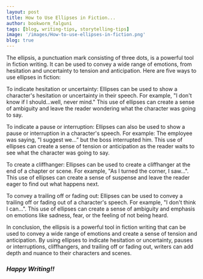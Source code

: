 ```yaml
---
layout: post
title: How to Use Ellipses in Fiction...
author: bookworm_falguni
tags: [blog, writing-tips, storytelling-tips]
image: '/images/How-to-use-ellipses-in-fiction.png'
blog: true
---
```

The ellipsis, a punctuation mark consisting of three dots, is a powerful tool in fiction writing. It can be used to convey a wide range of emotions, from hesitation and uncertainty to tension and anticipation. Here are five ways to use ellipses in fiction:

To indicate hesitation or uncertainty: Ellipses can be used to show a character's hesitation or uncertainty in their speech. For example, "I don't know if I should...well, never mind." This use of ellipses can create a sense of ambiguity and leave the reader wondering what the character was going to say. 

To indicate a pause or interruption: Ellipses can also be used to show a pause or interruption in a character's speech. For example: The employee was saying, "I suggest we…” but the boss interrupted him. This use of ellipses can create a sense of tension or anticipation as the reader waits to see what the character was going to say.

To create a cliffhanger: Ellipses can be used to create a cliffhanger at the end of a chapter or scene. For example, "As I turned the corner, I saw...". This use of ellipses can create a sense of suspense and leave the reader eager to find out what happens next.

To convey a trailing off or fading out: Ellipses can be used to convey a trailing off or fading out of a character's speech. For example, "I don't think I can...". This use of ellipses can create a sense of ambiguity and emphasis on emotions like sadness, fear, or the feeling of not being heard.

In conclusion, the ellipsis is a powerful tool in fiction writing that can be used to convey a wide range of emotions and create a sense of tension and anticipation. By using ellipses to indicate hesitation or uncertainty, pauses or interruptions, cliffhangers, and trailing off or fading out, writers can add depth and nuance to their characters and scenes.

### ***Happy Writing!!***
